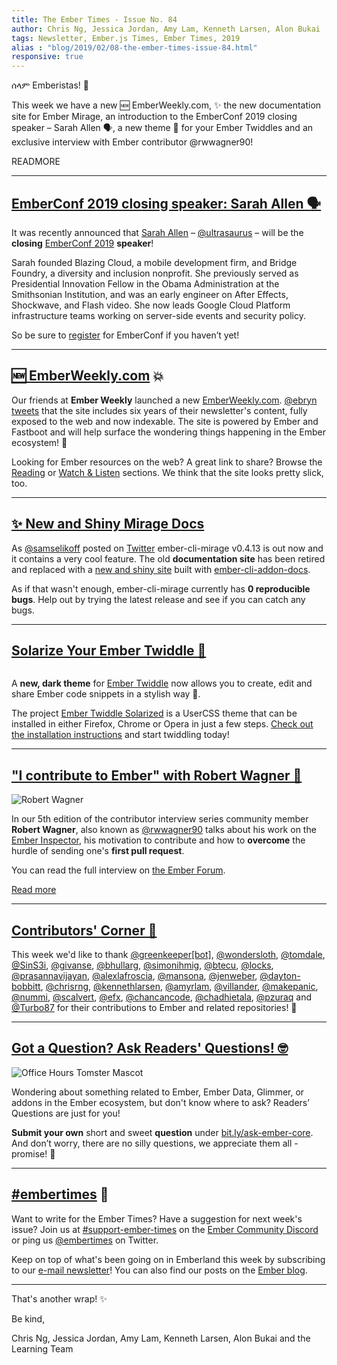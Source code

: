 ```yaml
---
title: The Ember Times - Issue No. 84
author: Chris Ng, Jessica Jordan, Amy Lam, Kenneth Larsen, Alon Bukai
tags: Newsletter, Ember.js Times, Ember Times, 2019
alias : "blog/2019/02/08-the-ember-times-issue-84.html"
responsive: true
---
```


ሰላም Emberistas! 🐹

This week we have a new 🆕 EmberWeekly.com, ✨ the new documentation site for Ember Mirage, an introduction to the EmberConf 2019 closing speaker – Sarah Allen 🗣️, a new theme 🖤 for your Ember Twiddles and an exclusive interview with Ember contributor @rwwagner90!

READMORE

---

## [EmberConf 2019 closing speaker: Sarah Allen 🗣️](https://twitter.com/EmberConf/status/1092880236864188416)

It was recently announced that [Sarah Allen](https://twitter.com/ultrasaurus) – [@ultrasaurus](https://github.com/ultrasaurus) – will be the **closing** [EmberConf 2019](https://emberconf.com/) **speaker**!

<!--alex ignore gal-guy-->
Sarah founded Blazing Cloud, a mobile development firm, and Bridge Foundry, a diversity and inclusion nonprofit. She previously served as Presidential Innovation Fellow in the Obama Administration at the Smithsonian Institution, and was an early engineer on After Effects, Shockwave, and Flash video. She now leads Google Cloud Platform infrastructure teams working on server-side events and security policy.

So be sure to [register](https://emberconf.com/register.html) for EmberConf if you haven’t yet!

---

## [🆕 EmberWeekly.com](https://www.emberweekly.com/) 💥

Our friends at **Ember Weekly** launched a new [EmberWeekly.com](https://www.emberweekly.com/). [@ebryn](https://github.com/ebryn) [tweets](https://twitter.com/ebryn/status/1093040993488855040) that the site includes six years of their newsletter's content, fully exposed to the web and now indexable. The site is powered by Ember and Fastboot and will help surface the wondering things happening in the Ember ecosystem! 💛

Looking for Ember resources on the web? A great link to share? Browse the [Reading](https://www.emberweekly.com/?section=Reading) or [Watch & Listen](https://www.emberweekly.com/?section=Watch%2FListen) sections. We think that the site looks pretty slick, too.

---

## [✨ New and Shiny Mirage Docs](http://www.ember-cli-mirage.com/)

As [@samselikoff](https://github.com/samselikoff) posted on [Twitter](https://twitter.com/samselikoff/status/1088440182054051840) ember-cli-mirage v0.4.13 is out now and it contains a very cool feature. The old **documentation site** has been retired and replaced with a [new and shiny site](http://www.ember-cli-mirage.com/) built with [ember-cli-addon-docs](https://github.com/ember-learn/ember-cli-addon-docs).

As if that wasn't enough, ember-cli-mirage currently has **0 reproducible bugs**. Help out by trying the latest release and see if you can catch any bugs.

---

## [Solarize Your Ember Twiddle 🎨](https://github.com/sukima/ember-twiddle-solarized)

<div class="blog-row">
  <img class="float-left transparent" alt="" title="Ember Twiddle Solarized Theme Demo" src="/images/blog/emberjstimes/ember-twiddle-solarized.png" />
</div>

A **new, dark theme** for [Ember Twiddle](https://ember-twiddle.com/) now allows you to create, edit and share Ember code snippets in a stylish way 🖤.

The project [Ember Twiddle Solarized](https://github.com/sukima/ember-twiddle-solarized) is a UserCSS theme that can be installed in either Firefox, Chrome or Opera in just a few steps.
[Check out the installation instructions](https://github.com/sukima/ember-twiddle-solarized#installation-solarized#installation) and start twiddling today!

---

## ["I contribute to Ember" with Robert Wagner 💬](https://discuss.emberjs.com/t/i-contribute-to-ember-with-robert-wagner/16143)

<div class="float-right padded portrait-frame">
  <img alt="Robert Wagner" title="Robert Wagner - Contributor to Ember" src="/images/blog/emberjstimes/robertwagner.jpeg" />
</div>

In our 5th edition of the contributor interview series community member **Robert Wagner**, also known as [@rwwagner90](https://github.com/rwwagner90) talks about his work on the [Ember Inspector](https://guides.emberjs.com/release/ember-inspector/), his motivation to contribute and how to **overcome** the hurdle of sending one's **first pull request**.

You can read the full interview on [the Ember Forum](https://discuss.emberjs.com/t/i-contribute-to-ember-with-robert-wagner/16143).

<a class="ember-button ember-button--centered" href="https://discuss.emberjs.com/t/i-contribute-to-ember-with-robert-wagner/16143">Read more</a>

---


## [Contributors' Corner 👏](https://guides.emberjs.com/release/contributing/repositories/)

<p>This week we'd like to thank <a href="https://github.com/apps/greenkeeper" target="gh-user">@greenkeeper[bot]</a>, <a href="https://github.com/wondersloth" target="gh-user">@wondersloth</a>, <a href="https://github.com/tomdale" target="gh-user">@tomdale</a>, <a href="https://github.com/SinS3i" target="gh-user">@SinS3i</a>, <a href="https://github.com/givanse" target="gh-user">@givanse</a>, <a href="https://github.com/bhullarg" target="gh-user">@bhullarg</a>, <a href="https://github.com/simonihmig" target="gh-user">@simonihmig</a>, <a href="https://github.com/btecu" target="gh-user">@btecu</a>, <a href="https://github.com/locks" target="gh-user">@locks</a>, <a href="https://github.com/prasannavijayan" target="gh-user">@prasannavijayan</a>, <a href="https://github.com/alexlafroscia" target="gh-user">@alexlafroscia</a>, <a href="https://github.com/mansona" target="gh-user">@mansona</a>, <a href="https://github.com/jenweber" target="gh-user">@jenweber</a>, <a href="https://github.com/dayton-bobbitt" target="gh-user">@dayton-bobbitt</a>, <a href="https://github.com/chrisrng" target="gh-user">@chrisrng</a>, <a href="https://github.com/kennethlarsen" target="gh-user">@kennethlarsen</a>, <a href="https://github.com/amyrlam" target="gh-user">@amyrlam</a>, <a href="https://github.com/villander" target="gh-user">@villander</a>, <a href="https://github.com/makepanic" target="gh-user">@makepanic</a>, <a href="https://github.com/nummi" target="gh-user">@nummi</a>, <a href="https://github.com/scalvert" target="gh-user">@scalvert</a>, <a href="https://github.com/efx" target="gh-user">@efx</a>, <a href="https://github.com/chancancode" target="gh-user">@chancancode</a>, <a href="https://github.com/chadhietala" target="gh-user">@chadhietala</a>, <a href="https://github.com/pzuraq" target="gh-user">@pzuraq</a> and <a href="https://github.com/Turbo87" target="gh-user">@Turbo87</a> for their contributions to Ember and related repositories! 💖</p>

---

## [Got a Question? Ask Readers' Questions! 🤓](https://docs.google.com/forms/d/e/1FAIpQLScqu7Lw_9cIkRtAiXKitgkAo4xX_pV1pdCfMJgIr6Py1V-9Og/viewform)

<div class="blog-row">
  <img class="float-right small transparent padded" alt="Office Hours Tomster Mascot" title="Readers' Questions" src="/images/tomsters/officehours.png" />

  <p>Wondering about something related to Ember, Ember Data, Glimmer, or addons in the Ember ecosystem, but don't know where to ask? Readers’ Questions are just for you!</p>

<p><strong>Submit your own</strong> short and sweet <strong>question</strong> under <a href="https://bit.ly/ask-ember-core" target="rq">bit.ly/ask-ember-core</a>. And don’t worry, there are no silly questions, we appreciate them all - promise! 🤞</p>

</div>

---

## [#embertimes](https://emberjs.com/blog/tags/newsletter.html) 📰

Want to write for the Ember Times? Have a suggestion for next week's issue? Join us at [#support-ember-times](https://discordapp.com/channels/480462759797063690/485450546887786506) on the [Ember Community Discord](https://discordapp.com/invite/zT3asNS) or ping us [@embertimes](https://twitter.com/embertimes) on Twitter.

Keep on top of what's been going on in Emberland this week by subscribing to our [e-mail newsletter](https://the-emberjs-times.ongoodbits.com/)! You can also find our posts on the [Ember blog](https://emberjs.com/blog/tags/newsletter.html).

---


That's another wrap! ✨

Be kind,

Chris Ng, Jessica Jordan, Amy Lam, Kenneth Larsen, Alon Bukai and the Learning Team
